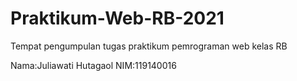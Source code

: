 # Praktikum-Web-RB-2021
Tempat pengumpulan tugas praktikum pemrograman web kelas RB

Nama:Juliawati Hutagaol
NIM:119140016
